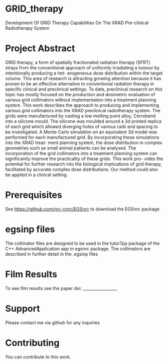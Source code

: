 # GRID_therapy
Development Of GRID Therapy Capabilities On The XRAD Pre-clinical Radiotherapy System

# Project Abstract 

GRID therapy, a form of spatially fractionated radiation therapy (SFRT) strays from the
conventional approach of uniformly irradiating a tumour by intentionally producing a het-
erogeneous dose distribution within the target volume. This area of research is attracting
growing attention because it has proven to be an effective alternative to conventional
radiation therapy in specific clinical and preclinical settings. To date, preclinical research
on this topic has mostly focused on the production and dosimetric evaluation of various
grid collimators without implementation into a treatment planning system. This work
describes the approach to producing and implementing various grid collimators into the
XRAD preclinical radiotherapy system. The grids were manufactured by casting a low
melting point alloy, Cerrobend into a silicone mould. The silicone was moulded around a
3d printed replica of each grid which allowed diverging holes of various radii and spacing
to be investigated. A Monte Carlo simulation on an equivalent 3d model was performed
for each manufactured grid. By incorporating these simulations into the XRAD treat-
ment planning system, the dose distribution in complex geometries such as small animal
patients can be analysed. The incorporation of the grid collimators into a treatment
planning system can significantly improve the practicality of these grids. This work pro-
vides the potential for further research into the biological implications of grid therapy,
facilitated by accurate complex dose distributions. Our method could also be applied in
a clinical setting.

# Prerequisites
See https://github.com/nrc-cnrc/EGSnrc to download the EGSnrc package


# egsinp files
The collimator files are designed to be used in the tutor7pp package of the C++ AdvancedApplication app in egsnrc package. The collimators are described in further detail in the .egsinp files

# Film Results
To see film results see the paper doi: _________________

# Support 
Please contact me via github for any inquiries

# Contributing
You can contribute to this work. 


